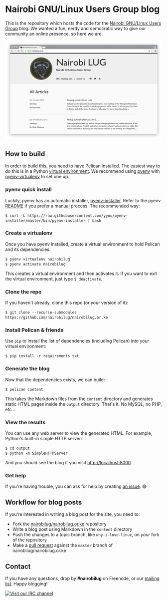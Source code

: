 # Nairobi GNU/Linux Users Group blog

This is the repository which hosts the code for the [Nairobi GNU/Linux Users Group](https://nairobilug.or.ke) blog. We wanted a fun, nerdy and democratic way to give our community an online presence, so here we are.

![Screenshot](/screenshot@2x.png?raw=true "Screenshot")

## How to build

In order to build this, you need to have [Pelican](http://getpelican.com/) installed. The easiest way to do this is in a Python [virtual environment](http://docs.python-guide.org/en/latest/dev/virtualenvs/). We recommend using [pyenv](https://github.com/yyuu/pyenv) with [pyenv-virtualenv](https://github.com/yyuu/pyenv-virtualenv) to set one up.

### pyenv quick install

Luckily, pyenv has an automatic installer, [pyenv-installer](https://github.com/yyuu/pyenv-installer). Refer to the pyenv [README](https://github.com/yyuu/pyenv#installation) if you prefer a manual process. The recommended way:

    $ curl -L https://raw.githubusercontent.com/yyuu/pyenv-installer/master/bin/pyenv-installer | bash

### Create a virtualenv

Once you have pyenv installed, create a virtual environment to hold Pelican and its dependencies:

    $ pyenv virtualenv nairobilug
    $ pyenv activate nairobilug

This creates a virtual environment and then activates it. If you want to exit the virtual environment, just type `$ deactivate`.

### Clone the repo

If you haven't already, clone this repo (or your version of it):

    $ git clone --recurse-submodules https://github.com/nairobilug/nairobilug.or.ke

### Install Pelican & friends

Use `pip` to install the list of dependencies (including Pelican) into your virtual environment:

    $ pip install -r requirements.txt

### Generate the blog

Now that the dependencies exists, we can build:

    $ pelican content

This takes the Markdown files from the `content` directory and generates static HTML pages inside the `output` directory. That's it. No MySQL, no PHP, etc...

### View the results

You can use any web server to view the generated HTML. For example, Python's built-in simple HTTP server:

    $ cd output
    $ python -m SimpleHTTPServer

And you should see the blog if you visit [http://localhost:8000](http://localhost:8000).

### Get help

If you're having trouble, you can ask for help by creating [an issue](https://github.com/nairobilug/nairobilug.or.ke/issues/new). :smile:

## Workflow for blog posts

If you're interested in writing a blog post for the site, you need to:

  - Fork the [nairobilug/nairobilug.or.ke](http://github.com/nairobilug/nairobilug.or.ke) repository
  - Write a blog post using Markdown in the `content` directory
  - Push the changes to a topic branch, like `why-i-love-linux`, on *your* fork of the repository
  - Make a [pull request](https://help.github.com/articles/using-pull-requests/) against the `master` branch of nairobilug/nairobilug.or.ke

## Contact

If you have any questions, drop by **#nairobilug** on Freenode, or our [mailing list](https://groups.google.com/group/nairobi-gnu). Happy blogging!

[![Visit our IRC channel](https://kiwiirc.com/buttons/irc.freenode.net/nairobilug.png)](https://kiwiirc.com/client/irc.freenode.net/#nairobilug)
